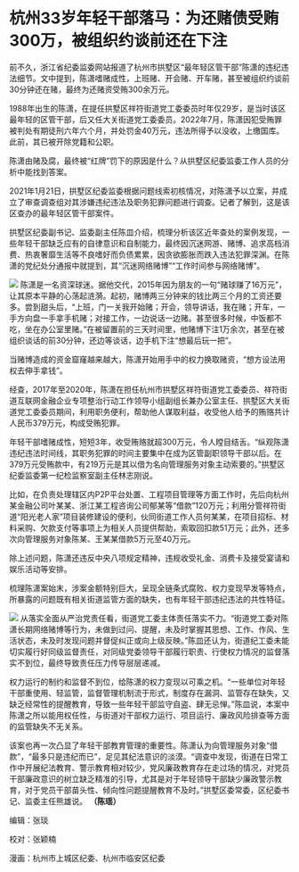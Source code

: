 # 杭州33岁年轻干部落马：为还赌债受贿300万，被组织约谈前还在下注

前不久，浙江省纪委监委网站报道了杭州市拱墅区“最年轻区管干部”陈潇的违纪违法细节。文中提到，陈潇嗜赌成性，上班赌、开会赌、开车赌，甚至被组织约谈前30分钟还在赌，最终为还赌资受贿300余万元。

1988年出生的陈潇，在提任拱墅区祥符街道党工委委员时年仅29岁，是当时该区最年轻的区管干部，后又任大关街道党工委委员。2022年7月，陈潇因犯受贿罪被判处有期徒刑六年六个月，并处罚金40万元，违法所得予以没收，上缴国库。此前，其已被开除党籍和公职。

陈潇由赌及腐，最终被“红牌”罚下的原因是什么？从拱墅区纪委监委工作人员的分析中能找到答案。

2021年1月21日，拱墅区纪委监委根据问题线索初核情况，对陈潇予以立案，并成立了审查调查组对其涉嫌违纪违法及职务犯罪问题进行调查。记者了解到，这是该区查办的最年轻区管干部案件。

拱墅区纪委副书记、监委副主任陈皿介绍，梳理分析该区近年查处的案例发现，一些年轻干部缺乏应有的自律意识和自制能力，最终因沉迷网游、赌博、追求高档消费、热衷奢靡生活等不良嗜好而负债累累，因贪欲膨胀而跌入违法犯罪深渊。在陈潇的党纪处分通报中就提到，其“沉迷网络赌博”“工作时间参与网络赌博”。

![](https://inews.gtimg.com/newsapp_bt/0/15643454547/1000)
陈潇是一名资深球迷。据他交代，2015年因为朋友的一句“赌球赚了16万元”，让其原本平静的心荡起涟漪。起初，赌博两三分钟来的钱比两三个月的工资还要多。尝到甜头后，“上班，门一关我开始赌；开会，领导讲话，我在赌；开车，一手方向盘一手拿手机赌；对接工作，一边说话一边赌。甚至很多时候，中饭都不吃，坐在办公室里赌。”在被留置前的三天时间里，他赌博下注1万余次，甚至在被组织谈话的前30分钟，还边等谈话，边手机下注“想最后玩一把”。

当赌博造成的资金窟窿越来越大，陈潇开始用手中的权力换取赌资，“想方设法用权去伸手拿钱”。

经查，2017年至2020年，陈潇在担任杭州市拱墅区祥符街道党工委委员、祥符街道互联网金融企业专项整治行动工作领导小组副组长兼办公室主任、拱墅区大关街道党工委委员期间，利用职务便利，帮助他人谋取利益，收受他人给予的贿赂共计人民币379万元，构成受贿犯罪。

年轻干部嗜赌成性，短短3年，收受贿赂就超300万元，令人瞠目结舌。“纵观陈潇违纪违法时间线，其职务犯罪的时间主要集中在成为区管副职领导干部以后。在379万元受贿款中，有219万元是其以借为名向管理服务对象主动索要的。”拱墅区纪委监委第一纪检监察室副主任林志刚说。

比如，在负责处理辖区内P2P平台处置、工程项目管理等方面工作时，先后向杭州某金融公司叶某某、浙江某工程咨询公司郁某等“借款”120万元；利用分管祥符街道“阳光老人家”项目装修建设的便利，伙同街道工作人员何某某，在项目招标、材料采购、欠款支付等事项上为相关人员提供帮助，索取回扣款51万元；此外，还多次向管理服务对象陈某、王某某借款5万元至40万元。

除上述问题，陈潇还违反中央八项规定精神，违规收受礼金、消费卡及接受宴请和娱乐活动等安排。

梳理陈潇案始末，涉案金额特别巨大，呈现全链条式腐败、权力变现早发等特点，所暴露的问题既有相关街道监管方面的缺失，也有年轻干部违纪违法的共性特征。

![](https://inews.gtimg.com/newsapp_bt/0/15643454549/1000)
从落实全面从严治党责任看，街道党工委主体责任落实不力。“街道党工委对陈潇长期网络赌博等行为，未做到过问、提醒，未及时掌握其思想、工作、作风、生活状态，未及时发现问题并督促纠正或向上级反映。”陈皿还认为，街道纪工委未能切实履行好同级监督责任，对同级党委领导干部履行职责、行使权力情况的监督落实不到位，最终导致责任压力传导层层递减。

权力运行的制约和监督不到位，给陈潇的权力变现以可乘之机。“一些单位对年轻干部重使用、轻监管，监督管理机制流于形式，制度存在漏洞、监管存在缺失，又缺乏经常性的提醒教育，导致一些年轻干部监守自盗、肆无忌惮。”陈皿说，本案中陈潇之所以能用权任性，与街道对干部权力运行、项目运行、廉政风险排查等方面的监管缺失不无关系。

该案也再一次凸显了年轻干部教育管理的重要性。陈潇认为向管理服务对象“借款”，“最多只是违纪而已”，足见其纪法意识的淡漠。“调查中发现，街道在日常工作中开展纪法教育、警示教育相对较少，党风廉政教育存在走过场的情况，对党员干部廉政意识的树立缺乏精准的引导，尤其是对于年轻领导干部缺少廉政警示教育，对于党员干部苗头性、倾向性问题提醒教育不及时。”拱墅区委常委，区纪委书记、监委主任熊雄说。
**（陈瑶）**

编辑：张琰

校对：张颖楠

漫画：杭州市上城区纪委、杭州市临安区纪委

